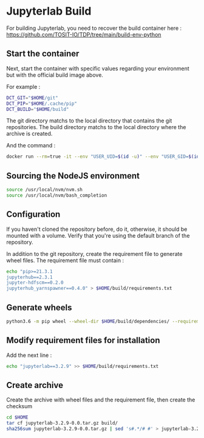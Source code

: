 # Jupyterlab Build

For building Jupyterlab, you need to recover the build container here :
https://github.com/TOSIT-IO/TDP/tree/main/build-env-python

## Start the container

Next, start the container with specific values regarding your environment but with the official build image above.

For example :

```sh
DCT_GIT="$HOME/git"
DCT_PIP="$HOME/.cache/pip"
DCT_BUILD="$HOME/build"
```

The git directory matchs to the local directory that contains the git repositories.
The build directory matchs to the local directory where the archive is created.

And the command :

```sh
docker run --rm=true -it --env "USER_UID=$(id -u)" --env "USER_GID=$(id -g)" --volume "$DCT_PIP:/home/builder/.cache/pip/" --volume "$DCT_GIT:/home/builder/git/" --volume "$DCT_BUILD:/home/builder/build" --workdir /home/builder/ tdp_builder_python
```

## Sourcing the NodeJS environment

```sh
source /usr/local/nvm/nvm.sh
source /usr/local/nvm/bash_completion
```

## Configuration

If you haven't cloned the repository before, do it, otherwise, it should be mounted with a volume. Verify that you're using the default branch of the repository.

In addition to the git repository, create the requirement file to generate wheel files. The requirement file must contain :

```sh
echo "pip>=21.3.1
jupyterhub==2.3.1
jupyter-hdfscm==0.2.0
jupyterhub_yarnspawner==0.4.0" > $HOME/build/requirements.txt
```

## Generate wheels

```sh
python3.6 -m pip wheel --wheel-dir $HOME/build/dependencies/ --requirement $HOME/build/requirements.txt $HOME/git/jupyterlab/
```

## Modify requirement files for installation

Add the next line :

```sh
echo "jupyterlab==3.2.9" >> $HOME/build/requirements.txt
```

## Create archive

Create the archive with wheel files and the requirement file, then create the checksum

```sh
cd $HOME
tar cf jupyterlab-3.2.9-0.0.tar.gz build/
sha256sum jupyterlab-3.2.9-0.0.tar.gz | sed 's#.*/# #' > jupyterlab-3.2.9-0.0.tar.gz.sha256
```

